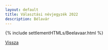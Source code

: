 ```yaml
---
layout: default
title: Választási névjegyzék 2022
description: Bélavár
---
```


{% include settlementHTMLs/Beelavaar.html %}

[Vissza](./)